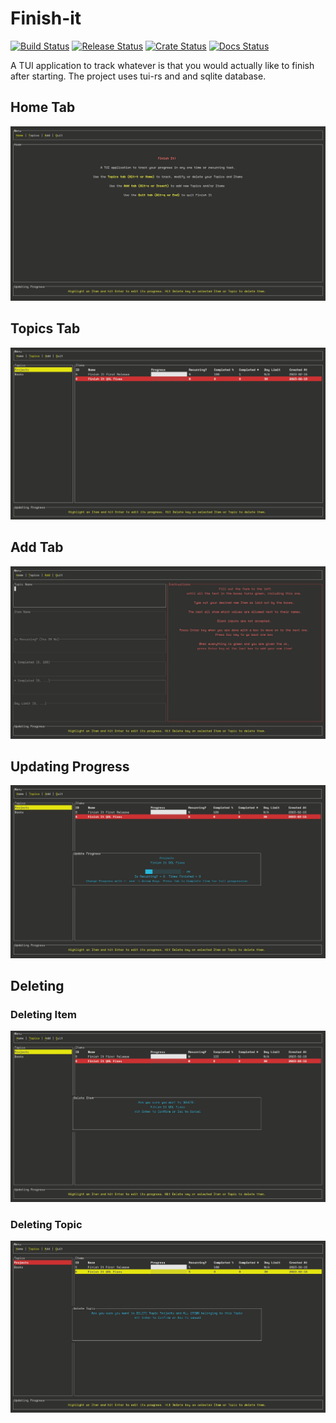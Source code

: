 # Finish-it

[![Build Status](https://github.com/nullscry/finish-it/actions/workflows/ci.yml/badge.svg)](https://github.com/nullscry/finish-it/actions/workflows/ci.yml)
[![Release Status](https://github.com/nullscry/finish-it/actions/workflows/release.yml/badge.svg)](https://github.com/nullscry/finish-it/releases)
[![Crate Status](https://img.shields.io/crates/v/finish-it.svg)](https://crates.io/crates/finish-it)
[![Docs Status](https://docs.rs/finish-it/badge.svg)](https://docs.rs/crate/finish-it/)

A TUI application to track whatever is that you would actually like to finish after starting.
The project uses tui-rs and and sqlite database.

## Home Tab

<img src="assets/home_tab.jpg" alt="Screenshot of Home Tab">

## Topics Tab

<img src="assets/topics_tab.jpg" alt="Screenshot of Topics Tab">

## Add Tab

<img src="assets/add_tab.jpg" alt="Screenshot of Add Tab">

## Updating Progress

<img src="assets/update_tab.jpg" alt="Screenshot of Update Popup in Topics Tab">

## Deleting

### Deleting Item

<img src="assets/delete_item.jpg" alt="Screenshot of Delete Item Popup in Topics Tab">

### Deleting Topic

<img src="assets/delete_topic.jpg" alt="Screenshot of Delete Topic Popup in Topics Tab">

